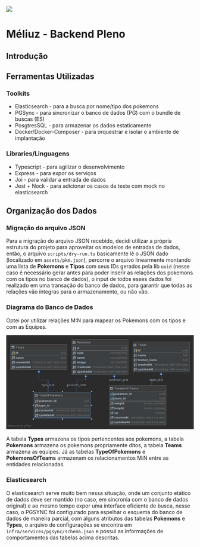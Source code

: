 ![](https://fontmeme.com/permalink/210301/8cb2b7084110cd0dec25f30e228b509c.png)

# Méliuz - Backend Pleno

## Introdução

## Ferramentas Utilizadas

### Toolkits
- Elasticsearch  - para a busca por nome/tipo dos pokemons
- PGSync - para sincronizar o banco de dados (PG) com o bundle de buscas (ES)
- PosgtresSQL - para armazenar os dados estaticamente
- Docker/Docker-Composer - para orquestrar e isolar o ambiente de implantação

### Libraries/Linguagens
- Typescript - para agilizar o desenvolvimento
- Express - para expor os serviços
- Joi - para validar a entrada de dados
- Jest + Nock - para adicionar os casos de teste com mock no elasticsearch

## Organização dos Dados


### Migração do arquivo JSON

Para a migração do arquivo JSON recebido, decidi utilizar a própria estrutura do projeto para aproveitar os modelos de entradas de dados, então, o arquivo `scripts/dry-run.ts` basicamente lê o JSON dado (localizado em `assets/pkm.json`), percorre o arquivo linearmente montando uma lista de **Pokemons** e **Tipos** com seus IDs gerados pela lib `uuid` (nesse caso é necessário gerar antes para poder inserir as relações dos pokemons com os tipos no banco de dados), o input de todos esses dados foi realizado em uma transação do banco de dados, para garantir que todas as relações vão íntegras para o armazenamento, ou não vão.

### Diagrama do Banco de Dados

Optei por utilizar relações M:N para mapear os Pokemons com os tipos e com as Equipes.

![](.README_images/c846974d.png)

A tabela **Types** armazena os tipos pertencentes aos pokemons, a tabela **Pokemons** armazena os pokemons propriamente ditos, a tabela **Teams** armazena as equipes. Já as tabelas **TypeOfPokemons** e **PokemonsOfTeams** armazenam os relacionamentos M:N entre as entidades relacionadas.

### Elasticsearch

O elasticsearch serve muito bem nessa situação, onde um conjunto etático de dados deve ser mantido (no caso, em sincronia com o banco de dados original) e ao mesmo tempo expor uma interface eficiente de busca, nesse caso, o PGSYNC foi configurado para espelhar o esquema do banco de dados de maneira parcial, com alguns atributos das tabelas **Pokemons** e **Types**, o arquivo de configurações se encontra em `infra/services/pgsync/schema.json` e possui as informações de comportamentos das tabelas acima descritas.
